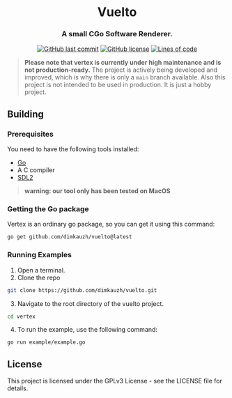 <h1 align="center">Vuelto</h1>
<h3 align="center">A small CGo Software Renderer.</h3>

<p align="center">
  <a href="https://github.com/dimkauzh/vuelto"><img alt="GitHub last commit" src="https://img.shields.io/github/last-commit/dimkauzh/vuelto"></a>
  <a href="https://github.com/dimkauzh/vuelto"><img alt="GitHub license" src="https://img.shields.io/github/license/dimkauzh/vuelto"></a>
  <a href="https://github.com/dimkauzh/vuelto"><img alt="Lines of code" src="https://tokei.rs/b1/github/dimkauzh/vuelto?category=lines"></a>
</p>

> **Please note that vertex is currently under high maintenance and is not production-ready.** The project is actively being developed and improved, which is why there is only a `main` branch available. Also this project is not intended to be used in production. It is just a hobby project.

## Building

### Prerequisites
You need to have the following tools installed:
 - [Go](https://golang.org/dl/)
 - A C compiler
 - [SDL2](https://www.libsdl.org/)

> **warning: our tool only has been tested on MacOS**

### Getting the Go package
Vertex is an ordinary go package, so you can get it using this command:
```bash
go get github.com/dimkauzh/vuelto@latest
```

### Running Examples
1. Open a terminal.
2. Clone the repo
```bash
git clone https://github.com/dimkauzh/vuelto.git
```
3. Navigate to the root directory of the vuelto project.
```bash
cd vertex
```
4. To run the example, use the following command:
```bash
go run example/example.go
```

## License
This project is licensed under the GPLv3 License - see the LICENSE file for details.
